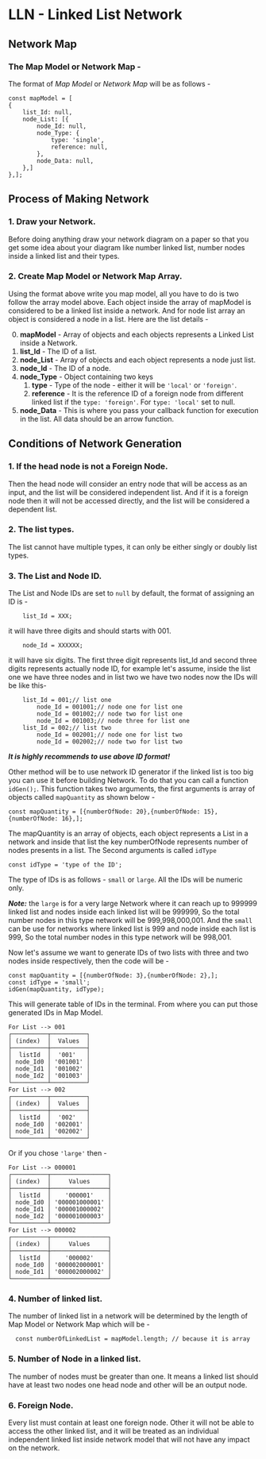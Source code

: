 # LLN - Linked List Network

## Network Map

### The Map Model or Network Map -

The format of _Map Model_ or _Network Map_ will be as follows -

    const mapModel = [
    {
        list_Id: null,
        node_List: [{
            node_Id: null,
            node_Type: {
                type: 'single',
                reference: null,
            },
            node_Data: null,
        },]
    },];

## Process of Making Network

### 1. Draw your Network.

Before doing anything draw your network diagram on a paper so that you get some idea about your diagram like number
linked list, number nodes inside a linked list and their types.

### 2. Create Map Model or Network Map Array.

Using the format above write you map model, all you have to do is two follow the array model above. Each object inside
the array of mapModel is considered to be a linked list inside a network. And for node list array an object is
considered a node in a list. Here are the list details -

0. **mapModel** - Array of objects and each objects represents a Linked List inside a Network.
1. **list_Id** - The ID of a list.
2. **node_List** - Array of objects and each object represents a node just list.
3. **node_Id** - The ID of a node.
4. **node_Type** - Object containing two keys
    1. **type** - Type of the node - either it will be `'local'` or `'foreign'`.
    2. **reference** - It is the reference ID of a foreign node from different linked list if the `type: 'foreign'`.
       For `type: 'local'` set to null.
5. **node_Data** - This is where you pass your callback function for execution in the list. All data should be an arrow
   function.

## Conditions of Network Generation

### 1. If the head node is not a Foreign Node.

Then the head node will consider an entry node that will be access as an input, and the list will be considered
independent list. And if it is a foreign node then it will not be accessed directly, and the list will be considered a
dependent list.

### 2. The list types.

The list cannot have multiple types, it can only be either singly or doubly list types.

### 3. The List and Node ID.

The List and Node IDs are set to `null` by default, the format of assigning an ID is -

        list_Id = XXX;

it will have three digits and should starts with 001.

        node_Id = XXXXXX;

it will have six digits. The first three digit represents list_Id and second three digits represents actually node ID,
for example let's assume, inside the list one we have three nodes and in list two we have two nodes now the IDs will be
like this-

        list_Id = 001;// list one
            node_Id = 001001;// node one for list one
            node_Id = 001002;// node two for list one
            node_Id = 001003;// node three for list one
        list_Id = 002;// list two
            node_Id = 002001;// node one for list two
            node_Id = 002002;// node two for list two

_**It is highly recommends to use above ID format!**_

Other method will be to use network ID generator if the linked list is too big you can use it before building Network.
To do that you can call a function `idGen();`. This function takes two arguments, the first arguments is array of
objects called `mapQuantity` as shown below -

    const mapQuantity = [{numberOfNode: 20},{numberOfNode: 15},{numberOfNode: 16},];

The mapQuantity is an array of objects, each object represents a List in a network and inside that list the key
numberOfNode represents number of nodes presents in a list. The Second arguments is called `idType`

    const idType = 'type of the ID';

The type of IDs is as follows - `small` or `large`. All the IDs will be numeric only.

_**Note:**_ the `large` is for a very large Network where it can reach up to 999999 linked list and nodes inside each
linked list will be 999999, So the total number nodes in this type network will be 999,998,000,001. And
the `small` can be use for networks where linked list is 999 and node inside each list is 999, So the total
number nodes in this type network will be 998,001.

Now let's assume we want to generate IDs of two lists with three and two nodes inside respectively, then the code will
be -

    const mapQuantity = [{numberOfNode: 3},{numberOfNode: 2},];
    const idType = 'small';
    idGen(mapQuantity, idType);

This will generate table of IDs in the terminal. From where you can put those generated IDs in Map Model.

    For List --> 001
    ┌──────────┬──────────┐
    │ (index)  │  Values  │
    ├──────────┼──────────┤
    │  listId  │  '001'   │
    │ node_Id0 │ '001001' │
    │ node_Id1 │ '001002' │
    │ node_Id2 │ '001003' │
    └──────────┴──────────┘
    For List --> 002
    ┌──────────┬──────────┐
    │ (index)  │  Values  │
    ├──────────┼──────────┤
    │  listId  │  '002'   │
    │ node_Id0 │ '002001' │
    │ node_Id1 │ '002002' │
    └──────────┴──────────┘

Or if you chose `'large'` then -

    For List --> 000001
    ┌──────────┬────────────────┐
    │ (index)  │     Values     │
    ├──────────┼────────────────┤
    │  listId  │    '000001'    │
    │ node_Id0 │ '000001000001' │
    │ node_Id1 │ '000001000002' │
    │ node_Id2 │ '000001000003' │
    └──────────┴────────────────┘
    For List --> 000002
    ┌──────────┬────────────────┐
    │ (index)  │     Values     │
    ├──────────┼────────────────┤
    │  listId  │    '000002'    │
    │ node_Id0 │ '000002000001' │
    │ node_Id1 │ '000002000002' │
    └──────────┴────────────────┘

### 4. Number of linked list.

The number of linked list in a network will be determined by the length of Map Model or Network Map which will be -

      const numberOfLinkedList = mapModel.length; // because it is array

### 5. Number of Node in a linked list.

The number of nodes must be greater than one. It means a linked list should have at least two nodes one head node and
other will be an output node.

### 6. Foreign Node.

Every list must contain at least one foreign node. Other it will not be able to access the other linked list, and it
will be treated as an individual independent linked list inside network model that will not have any impact on the
network.